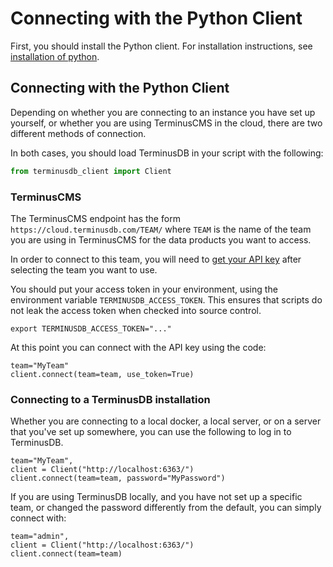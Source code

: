 # Connecting with the Python Client

First, you should install the Python client. For installation instructions, see [installation of
python](./install-the-python-client.md).

## Connecting with the Python Client

Depending on whether you are connecting to an instance you have set up
yourself, or whether you are using TerminusCMS in the cloud, there are
two different methods of connection.

In both cases, you should load TerminusDB in your script with the
following:

```python
from terminusdb_client import Client
```

### TerminusCMS

The TerminusCMS endpoint has the form
`https://cloud.terminusdb.com/TEAM/` where `TEAM` is the name of the
team you are using in TerminusCMS for the data products you want to
access.

In order to connect to this team, you will need to [get your API
key](../../manage-your-projects/get-your-api-token.md) after selecting
the team you want to use.

You should put your access token in your environment, using the
environment variable `TERMINUSDB_ACCESS_TOKEN`. This ensures that
scripts do not leak the access token when checked into source control.

```shell
export TERMINUSDB_ACCESS_TOKEN="..."
```

At this point you can connect with the API key using the code:

```
team="MyTeam"
client.connect(team=team, use_token=True)
```

### Connecting to a TerminusDB installation

Whether you are connecting to a local docker, a local server, or on a
server that you've set up somewhere, you can use the following to log
in to TerminusDB.

```shell
team="MyTeam",
client = Client("http://localhost:6363/")
client.connect(team=team, password="MyPassword")
```

If you are using TerminusDB locally, and you have not set up a
specific team, or changed the password differently from the default,
you can simply connect with:

```shell
team="admin",
client = Client("http://localhost:6363/")
client.connect(team=team)
```
